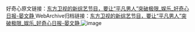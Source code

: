 好奇心原文链接：[东方卫视的新综艺节目，要让“平凡男人”突破极限_娱乐_好奇心日报-晏文静 ](https://www.qdaily.com/articles/9970.html)
WebArchive归档链接：[东方卫视的新综艺节目，要让“平凡男人”突破极限_娱乐_好奇心日报-晏文静 ](http://web.archive.org/web/20190623155335/https://www.qdaily.com/articles/9970.html)
![image](http://ww3.sinaimg.cn/large/007d5XDply1g3vhecsygmj30u02see5o)